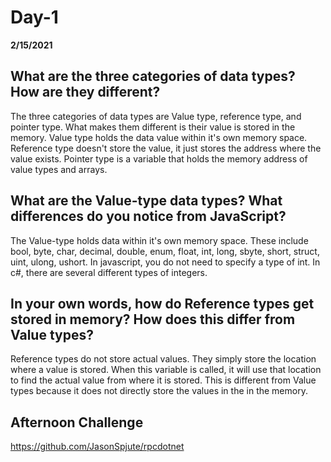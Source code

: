 # Day-1
__2/15/2021__

## What are the three categories of data types? How are they different?

The three categories of data types are Value type, reference type, and pointer type. What makes them different is their value is stored in the memory. Value type holds the data value within it's own memory space. Reference type doesn't store the value, it just stores the address where the value exists. Pointer type is a variable that holds the memory address of value types and arrays.

## What are the Value-type data types? What differences do you notice from JavaScript?

The Value-type holds data within it's own memory space. These include bool, byte, char, decimal, double, enum, float, int, long, sbyte, short, struct, uint, ulong, ushort. In javascript, you do not need to specify a type of int. In c#, there are several different types of integers.

## In your own words, how do Reference types get stored in memory? How does this differ from Value types?

Reference types do not store actual values. They simply store the location where a value is stored. When this variable is called, it will use that location to find the actual value from where it is stored. This is different from Value types because it does not directly store the values in the in the memory.

## Afternoon Challenge
https://github.com/JasonSpjute/rpcdotnet
